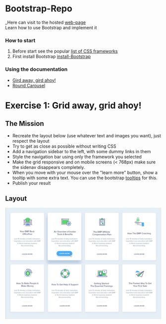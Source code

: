 # Bootstrap-Repo
_Here can visit to the hosted [web-page](https://awet100.github.io/Bootstrat-Repo/index.html) <br>
Learn how to use Bootstrap and implement it
### How to start 
1. Before start see the popular [list of CSS frameworks](https://scotch.io/bar-talk/6-popular-css-frameworks-to-use-in-2019)
2. First install Bootstrap [install-Bootstrap](https://getbootstrap.com/docs/4.3/getting-started/introduction/)
### Using the documentation 
* [Gird away, gird ahoy!](https://github.com/becodeorg/atw-giertz-3-23/blob/master/1.The-Field/6.CSS-Frameworks/1.Exercise-Grid-Away.md)
* [Round Carousel](https://github.com/becodeorg/atw-giertz-3-23/blob/master/1.The-Field/6.CSS-Frameworks/2.Exercise-Carousel.md)


# Exercise 1: Grid away, grid ahoy!

## The Mission
- Recreate the layout below (use whatever text and images you want), just respect the layout
- Try to get as close as possible without writing CSS
- Add a navigation sidebar to the left, with some dummy links in them
- Style the navigation bar using only the framework you selected
- Make the grid responsive and on mobile screens (< 768px) make sure the sidenav disappears completely.
- When you move with your mouse over the "learn more" button, show a tooltip with some extra text. You can use the bootstrap 
[tooltips](https://getbootstrap.com/docs/4.3/components/tooltips/) for this.
- Publish your result

## Layout

![Layout](Images/exercise-1.png)
